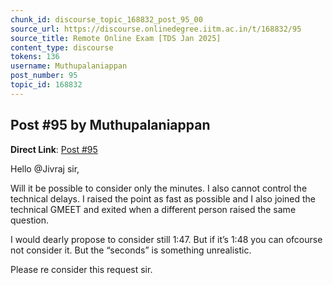 ```yaml
---
chunk_id: discourse_topic_168832_post_95_00
source_url: https://discourse.onlinedegree.iitm.ac.in/t/168832/95
source_title: Remote Online Exam [TDS Jan 2025]
content_type: discourse
tokens: 136
username: Muthupalaniappan
post_number: 95
topic_id: 168832
---
```


## Post #95 by Muthupalaniappan

**Direct Link**: [Post #95](https://discourse.onlinedegree.iitm.ac.in/t/168832/95)

Hello @Jivraj sir,

Will it be possible to consider only the minutes. I also cannot control the technical delays. I raised the point as fast as possible and I also joined the technical GMEET and exited when a different person raised the same question.

I would dearly propose to consider still 1:47. But if it’s 1:48 you can ofcourse not consider it. But the “seconds” is something unrealistic.

Please re consider this request sir.
